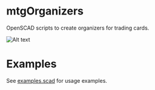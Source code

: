 # mtgOrganizers
OpenSCAD scripts to create organizers for trading cards.

![Alt text]("screenshots/full_render.jpg")

# Examples
See [examples.scad](examples.scad) for usage examples.
